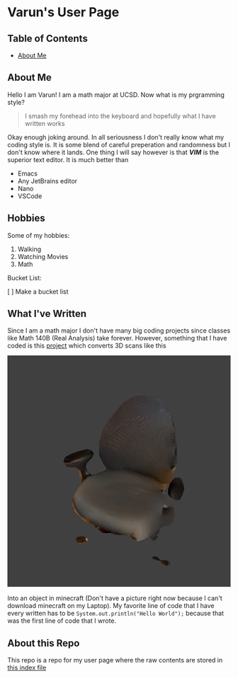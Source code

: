 # Varun's User Page

## Table of Contents

- [About Me](https://github.com/ZettabytesCode/CSE110-LAB/blob/user-page/index.md#about-me)

## About Me

Hello I am Varun! I am a math major at UCSD. Now what is my prgramming style? 

> I smash my forehead into the keyboard and hopefully what I have written works

Okay enough joking around. In all seriousness I don't really know what my coding style is. It is
some blend of careful preperation and randomness but I don't know where it lands. One thing I will say however is that
***VIM*** is the superior text editor. It is much better than

- Emacs
- Any JetBrains editor
- Nano
- VSCode

## Hobbies

Some of my hobbies:

1. Walking
2. Watching Movies
3. Math

Bucket List:

[ ] Make a bucket list

## What I've Written

Since I am a math major I don't have many big coding projects since classes like Math 140B (Real Analysis) take forever. However,
something that I have coded is this [project](https://github.com/ZettabytesCode/PointCloudToVoxelPlugin) which converts 3D
scans like this

![Scan](chair.jpeg)

Into an object in minecraft (Don't have a picture right now because I can't download minecraft on my Laptop). My favorite line of code that I have 
every written has to be `System.out.println("Hello World");` because that was the first line of code that I wrote.

## About this Repo

This repo is a repo for my user page where the raw contents are stored in [this index file](index.md)
